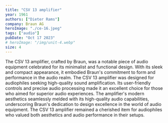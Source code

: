 ```yaml
---
title: "CSV 13 amplifier"
year: 1961
authors: ["Dieter Rams"]
company: Braun AG
heroImage: "./ce-16.jpeg"
tags: ["audio"]
pubDate: "Oct 17 2023"
# heroImage: "/img/unit-4.webp"
size: 4
---
```


The CSV 13 amplifier, crafted by Braun, was a notable piece of audio equipment celebrated for its minimalist and functional design. With its sleek and compact appearance, it embodied Braun's commitment to form and performance in the audio realm. The CSV 13 amplifier was designed for audiophiles seeking high-quality sound amplification. Its user-friendly controls and precise audio processing made it an excellent choice for those who aimed for superior audio experiences. The amplifier's modern aesthetics seamlessly melded with its high-quality audio capabilities, underscoring Braun's dedication to design excellence in the world of audio equipment. The CSV 13 amplifier remained a cherished item for audiophiles who valued both aesthetics and audio performance in their setups.
